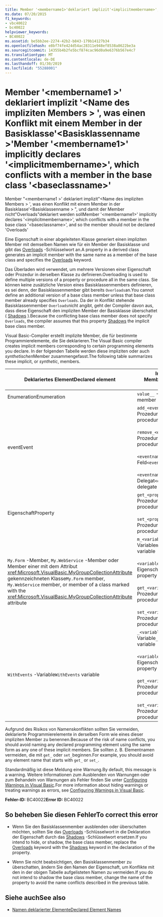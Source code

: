 ```yaml
---
title: Member '<membername1>'deklariert implizit'<implicitmembername>', was einen Konflikt mit einem Member in der Basisklasse'<baseclassname>"
ms.date: 07/20/2015
f1_keywords:
- vbc40022
- bc40022
helpviewer_keywords:
- BC40022
ms.assetid: be5bb2ee-2274-42b2-b843-179b14127b34
ms.openlocfilehash: e8bf74fe424d54ac28311e948ef8538a8622be3a
ms.sourcegitcommit: 14355b4b2fe5bcf874cac96d0a9e6376b567e4c7
ms.translationtype: MT
ms.contentlocale: de-DE
ms.lasthandoff: 01/30/2019
ms.locfileid: "55288001"
---
```

# <a name="member-membername1-implicitly-declares-implicitmembername-which-conflicts-with-a-member-in-the-base-class-baseclassname"></a><span data-ttu-id="a6805-102">Member '\<membername1 >' deklariert implizit '\<Name des impliziten Members > ', was einen Konflikt mit einem Member in der Basisklasse'\<Basisklassenname >'</span><span class="sxs-lookup"><span data-stu-id="a6805-102">Member '\<membername1>' implicitly declares '\<implicitmembername>', which conflicts with a member in the base class '\<baseclassname>'</span></span>
<span data-ttu-id="a6805-103">Member "\<membername1 >' deklariert implizit"\<Name des impliziten Members > ', was einen Konflikt mit einem Member in der Basisklasse'\<Basisklassenname > ", und damit der Member nicht"Overloads"deklariert werden soll</span><span class="sxs-lookup"><span data-stu-id="a6805-103">Member '\<membername1>' implicitly declares '\<implicitmembername>', which conflicts with a member in the base class '\<baseclassname>', and so the member should not be declared 'Overloads'</span></span>  
  
 <span data-ttu-id="a6805-104">Eine Eigenschaft in einer abgeleiteten Klasse generiert einen impliziten Member mit demselben Namen wie für ein Member der Basisklasse und gibt das [Overloads](../../visual-basic/language-reference/modifiers/overloads.md) -Schlüsselwort an.</span><span class="sxs-lookup"><span data-stu-id="a6805-104">A property in a derived class generates an implicit member with the same name as a member of the base class and specifies the [Overloads](../../visual-basic/language-reference/modifiers/overloads.md) keyword.</span></span>  
  
 <span data-ttu-id="a6805-105">Das Überladen wird verwendet, um mehrere Versionen einer Eigenschaft oder Prozedur in derselben Klasse zu definieren.</span><span class="sxs-lookup"><span data-stu-id="a6805-105">Overloading is used to define multiple versions of a property or procedure all in the same class.</span></span> <span data-ttu-id="a6805-106">Sie können keine zusätzliche Version eines Basisklassenmembers definieren, es sei denn, der Basisklassenmember gibt bereits `Overloads`an.</span><span class="sxs-lookup"><span data-stu-id="a6805-106">You cannot define an additional version of a base class member unless that base class member already specifies `Overloads`.</span></span> <span data-ttu-id="a6805-107">Da der in Konflikt stehende Basisklassenmember `Overloads`nicht angibt, geht der Compiler davon aus, dass diese Eigenschaft den impliziten Member der Basisklasse überschattet ( [Shadows](../../visual-basic/language-reference/modifiers/shadows.md) ).</span><span class="sxs-lookup"><span data-stu-id="a6805-107">Because the conflicting base class member does not specify `Overloads`, the compiler assumes that this property [Shadows](../../visual-basic/language-reference/modifiers/shadows.md) the implicit base class member.</span></span>  
  
 <span data-ttu-id="a6805-108">Visual Basic-Compiler erstellt implizite Member, die für bestimmte Programmierelemente, die Sie deklarieren.</span><span class="sxs-lookup"><span data-stu-id="a6805-108">The Visual Basic compiler creates implicit members corresponding to certain programming elements you declare.</span></span> <span data-ttu-id="a6805-109">In der folgenden Tabelle werden diese impliziten oder auch *synthetischen*Member zusammengefasst.</span><span class="sxs-lookup"><span data-stu-id="a6805-109">The following table summarizes these implicit, or *synthetic*, members.</span></span>  
  
|<span data-ttu-id="a6805-110">Deklariertes Element</span><span class="sxs-lookup"><span data-stu-id="a6805-110">Declared element</span></span>|<span data-ttu-id="a6805-111">Implizit erstellte Member</span><span class="sxs-lookup"><span data-stu-id="a6805-111">Implicitly created members</span></span>|  
|----------------------|--------------------------------|  
|<span data-ttu-id="a6805-112">Enumeration</span><span class="sxs-lookup"><span data-stu-id="a6805-112">Enumeration</span></span>|<span data-ttu-id="a6805-113">`value__` -Member</span><span class="sxs-lookup"><span data-stu-id="a6805-113">`value__` member</span></span>|  
|<span data-ttu-id="a6805-114">event</span><span class="sxs-lookup"><span data-stu-id="a6805-114">Event</span></span>|<span data-ttu-id="a6805-115">`add_<eventname>` -Prozedur</span><span class="sxs-lookup"><span data-stu-id="a6805-115">`add_<eventname>` procedure</span></span><br /><br /> <span data-ttu-id="a6805-116">`remove_<eventname>` -Prozedur</span><span class="sxs-lookup"><span data-stu-id="a6805-116">`remove_<eventname>` procedure</span></span><br /><br /> <span data-ttu-id="a6805-117">`<eventname>Event` -Feld</span><span class="sxs-lookup"><span data-stu-id="a6805-117">`<eventname>Event` field</span></span><br /><br /> <span data-ttu-id="a6805-118">`<eventname>EventHandler` -Delegat</span><span class="sxs-lookup"><span data-stu-id="a6805-118">`<eventname>EventHandler` delegate</span></span>|  
|<span data-ttu-id="a6805-119">Eigenschaft</span><span class="sxs-lookup"><span data-stu-id="a6805-119">Property</span></span>|<span data-ttu-id="a6805-120">`get_<propertyname>` -Prozedur</span><span class="sxs-lookup"><span data-stu-id="a6805-120">`get_<propertyname>` procedure</span></span><br /><br /> <span data-ttu-id="a6805-121">`set_<propertyname>` -Prozedur</span><span class="sxs-lookup"><span data-stu-id="a6805-121">`set_<propertyname>` procedure</span></span>|  
|<span data-ttu-id="a6805-122">`My.Form` -Member, `My.WebService` -Member oder Member einer mit dem Attribut <xref:Microsoft.VisualBasic.MyGroupCollectionAttribute> gekennzeichneten Klasse</span><span class="sxs-lookup"><span data-stu-id="a6805-122">`My.Form` member, `My.WebService` member, or member of a class marked with the <xref:Microsoft.VisualBasic.MyGroupCollectionAttribute> attribute</span></span>|<span data-ttu-id="a6805-123">`m_<variablename>` `Static` -Variable</span><span class="sxs-lookup"><span data-stu-id="a6805-123">`m_<variablename>` `Static` variable</span></span><br /><br /> <span data-ttu-id="a6805-124">`<variablename>` -Eigenschaft</span><span class="sxs-lookup"><span data-stu-id="a6805-124">`<variablename>` property</span></span><br /><br /> <span data-ttu-id="a6805-125">`get_<variablename>` -Prozedur</span><span class="sxs-lookup"><span data-stu-id="a6805-125">`get_<variablename>` procedure</span></span><br /><br /> <span data-ttu-id="a6805-126">`set_<variablename>` -Prozedur</span><span class="sxs-lookup"><span data-stu-id="a6805-126">`set_<variablename>` procedure</span></span>|  
|<span data-ttu-id="a6805-127">`WithEvents` -Variable</span><span class="sxs-lookup"><span data-stu-id="a6805-127">`WithEvents` variable</span></span>|<span data-ttu-id="a6805-128">`_<variablename>` -Variable</span><span class="sxs-lookup"><span data-stu-id="a6805-128">`_<variablename>` variable</span></span><br /><br /> <span data-ttu-id="a6805-129">`<variablename>` -Eigenschaft</span><span class="sxs-lookup"><span data-stu-id="a6805-129">`<variablename>` property</span></span><br /><br /> <span data-ttu-id="a6805-130">`get_<variablename>` -Prozedur</span><span class="sxs-lookup"><span data-stu-id="a6805-130">`get_<variablename>` procedure</span></span><br /><br /> <span data-ttu-id="a6805-131">`set_<variablename>` -Prozedur</span><span class="sxs-lookup"><span data-stu-id="a6805-131">`set_<variablename>` procedure</span></span>|  
  
 <span data-ttu-id="a6805-132">Aufgrund des Risikos von Namenskonflikten sollten Sie vermeiden, deklarierte Programmierelemente in derselben Form wie eines dieser impliziten Member zu benennen.</span><span class="sxs-lookup"><span data-stu-id="a6805-132">Because of the risk of name conflicts, you should avoid naming any declared programming element using the same form as any one of these implicit members.</span></span> <span data-ttu-id="a6805-133">Sie sollten z. B. Elementnamen vermeiden, die mit `get_` oder `set_`beginnen.</span><span class="sxs-lookup"><span data-stu-id="a6805-133">For example, you should avoid any element name that starts with `get_` or `set_`.</span></span>  
  
 <span data-ttu-id="a6805-134">Standardmäßig ist diese Meldung eine Warnung.</span><span class="sxs-lookup"><span data-stu-id="a6805-134">By default, this message is a warning.</span></span> <span data-ttu-id="a6805-135">Weitere Informationen zum Ausblenden von Warnungen oder zum Behandeln von Warnungen als Fehler finden Sie unter [Configuring Warnings in Visual Basic](/visualstudio/ide/configuring-warnings-in-visual-basic).</span><span class="sxs-lookup"><span data-stu-id="a6805-135">For more information about hiding warnings or treating warnings as errors, see [Configuring Warnings in Visual Basic](/visualstudio/ide/configuring-warnings-in-visual-basic).</span></span>  
  
 <span data-ttu-id="a6805-136">**Fehler-ID:** BC40022</span><span class="sxs-lookup"><span data-stu-id="a6805-136">**Error ID:** BC40022</span></span>  
  
## <a name="to-correct-this-error"></a><span data-ttu-id="a6805-137">So beheben Sie diesen Fehler</span><span class="sxs-lookup"><span data-stu-id="a6805-137">To correct this error</span></span>  
  
-   <span data-ttu-id="a6805-138">Wenn Sie den Basisklassenmember ausblenden oder überschatten möchten, sollten Sie das [Overloads](../../visual-basic/language-reference/modifiers/overloads.md) -Schlüsselwort in die Deklaration der Eigenschaft durch das [Shadows](../../visual-basic/language-reference/modifiers/shadows.md) -Schlüsselwort ersetzen.</span><span class="sxs-lookup"><span data-stu-id="a6805-138">If you intend to hide, or shadow, the base class member, replace the [Overloads](../../visual-basic/language-reference/modifiers/overloads.md) keyword with the [Shadows](../../visual-basic/language-reference/modifiers/shadows.md) keyword in the declaration of the property.</span></span>  
  
-   <span data-ttu-id="a6805-139">Wenn Sie nicht beabsichtigen, den Basisklassenmember zu überschatten, ändern Sie den Namen der Eigenschaft, um Konflikte mit den in der obigen Tabelle aufgelisteten Namen zu vermeiden.</span><span class="sxs-lookup"><span data-stu-id="a6805-139">If you do not intend to shadow the base class member, change the name of the property to avoid the name conflicts described in the previous table.</span></span>  
  
## <a name="see-also"></a><span data-ttu-id="a6805-140">Siehe auch</span><span class="sxs-lookup"><span data-stu-id="a6805-140">See also</span></span>
- [<span data-ttu-id="a6805-141">Namen deklarierter Elemente</span><span class="sxs-lookup"><span data-stu-id="a6805-141">Declared Element Names</span></span>](../../visual-basic/programming-guide/language-features/declared-elements/declared-element-names.md)
